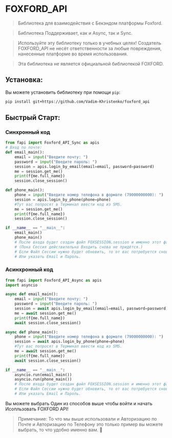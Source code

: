 # FOXFORD_API

> Библиотека для взаимодействия с Бекэндом платформы Foxford.

> Библиотека Поддерживает, как и Async, так и Sync.

> Используйте эту библиотеку только в учебных целях! Создатель FOXFORD_API не несёт ответственности за любые повреждения, нанесенные платформе во время использования.

> Эта библиотека не является официальной библиотекой FOXFORD.

## Установка:

Вы можете установить библиотеку при помощи `pip`:
```bash
pip install git+https://github.com/Vadim-Khristenko/foxford_api
```

## Быстрый Старт:

### Синхронный код
```python
from fapi import Foxford_API_Sync as apis
# Вход по почте:
def email_main():
    email = input("Введите почту: ")
    password = input("Введите пароль: ")
    session = apis.login_by_email(email=email, password=password)
    me = session.get_me()
    print(f{me.full_name})
    session.close_session()

def phone_main():
    phone = input("Введите номер телефона в формате (79000000000): ")
    session = apis.login_by_phone(phone=phone)
    #Тут вас попросят в Терминал ввести код из SMS.
    me = session.get_me()
    print(f{me.full_name})
    session.close_session()

if __name__ == "__main__":
    email_main()
    phone_main()
    # После входа будет создан файл FOXSESSION.session и именно этот файл будет использоваться дальше. 
    # (Пока Сессия действительна Входить снова не придётся.)
    # Если Файл Сессии нужно будет обновить, то от вас потребуется снова ввести код из SMS.
    # Или указать Email и Пароль.
```

### Асинхронный код

```python
from fapi import Foxford_API_Async as apis
import asyncio

async def email_main():
    email = input("Введите почту: ")
    password = input("Введите пароль: ")
    session = await apis.login_by_email(email=email, password=password)
    me = await session.get_me()
    print(f{me.full_name})
    await session.close_session()

async def phone_main():
    phone = input("Введите номер телефона в формате (79000000000): ")
    session = await apis.login_by_phone(phone=phone)
    #Тут вас попросят в Терминал ввести код из SMS.
    me = await session.get_me()
    print(f{me.full_name})
    await session.close_session()

if __name__ == "__main__":
    asyncio.run(email_main())
    asyncio.run(phone_main())
    # После входа будет создан файл FOXSESSION.session и именно этот файл будет использоваться дальше.
    # Если Файл Сессии нужно будет обновить, то от вас потребуется снова ввести код из SMS.
    # Или указать Email и Пароль.
```

Вы можете выбрать Один из способов выше чтобы войти и начать Исопльзовать FOXFORD API!

> Примечание: То что мы выше использовали и Авторизацию по Почте и Авторизацию по Телефону это только пример вы можете выбрать, то что удобно именно вам. 🧡